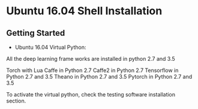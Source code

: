# Ubuntu 16.04  Shell Installation

## Getting Started 


* Ubuntu 16.04 Virtual Python:

All the deep learning frame works are installed in python 2.7 and 3.5 

Torch with Lua 
Caffe in Python 2.7
Caffe2 in Python 2.7
Tensorflow in Python 2.7 and 3.5
Theano in Python 2.7 and 3.5
Pytorch in Python 2.7 and 3.5

To activate the virtual python, check the testing software installation section.
